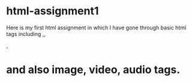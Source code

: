 # html-assignment1
Here is my first html assignment in which I have gone through basic html tags including <head>,<body>,<p>,<h1> and also image, video, audio tags.
